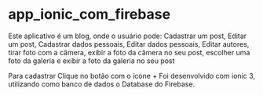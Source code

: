 # app_ionic_com_firebase
Este aplicativo é um blog, onde o usuário pode: Cadastrar um post, Editar um post, Cadastrar dados pessoais, Editar dados pessoais, Editar autores, tirar foto com a câmera, exibir a foto da câmera no seu post, escolher uma foto da galeria e exibir a foto da galeria no seu post

Para cadastrar Clique no botão com o ícone +
Foi desenvolvido com ionic 3, utilizando como banco de dados o Database do Firebase.